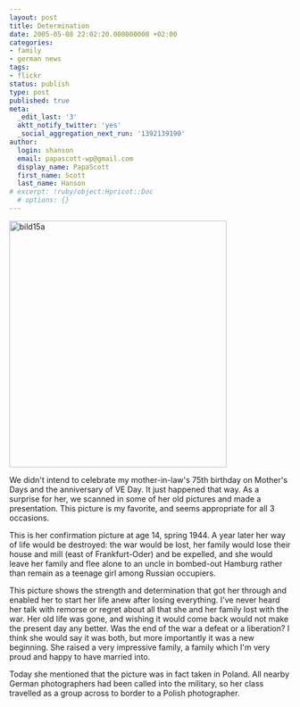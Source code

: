 ```yaml
---
layout: post
title: Determination
date: 2005-05-08 22:02:20.000000000 +02:00
categories:
- family
- german news
tags:
- flickr
status: publish
type: post
published: true
meta:
  _edit_last: '3'
  aktt_notify_twitter: 'yes'
  _social_aggregation_next_run: '1392139190'
author:
  login: shanson
  email: papascott-wp@gmail.com
  display_name: PapaScott
  first_name: Scott
  last_name: Hanson
# excerpt: !ruby/object:Hpricot::Doc
  # options: {}
---
```

<p><a href="http://www.flickr.com/photos/papascott/11811929/" title="Confirmation by PapaScott, on Flickr"><img src="http://farm1.staticflickr.com/11/11811929_f041044711.jpg" width="389" height="442" alt="bild15a" /></a></p>
<p>We didn't intend to celebrate my mother-in-law's 75th birthday on Mother's Days and the anniversary of VE Day. It just happened that way. As a surprise for her, we scanned in some of her old pictures and made a presentation. This picture is my favorite, and seems appropriate for all 3 occasions.</p>
<p>This is her confirmation picture at age 14, spring 1944. A year later her way of life would be destroyed: the war would be lost, her family would lose their house and mill (east of Frankfurt-Oder) and be expelled, and she would leave her family and flee alone to an uncle in bombed-out Hamburg rather than remain as a teenage girl among Russian occupiers.</p>
<p>This picture shows the strength and determination that got her through and enabled her to start her life anew after losing everything. I've never heard her talk with remorse or regret about all that she and her family lost with the war. Her old life was gone, and wishing it would come back would not make the present day any better. Was the end of the war a defeat or a liberation? I think she would say it was both, but more importantly it was a new beginning. She raised a very impressive family, a family which I'm very proud and happy to have married into.</p>
<p>Today she mentioned that the picture was in fact taken in Poland. All nearby German photographers had been called into the military, so her class travelled as a group across to border to a Polish photographer.</p>

